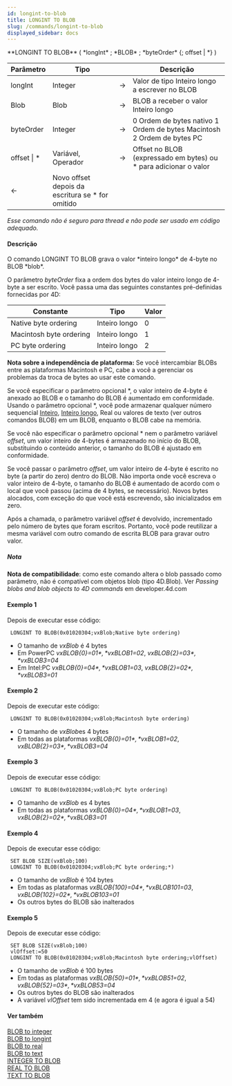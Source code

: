 ```yaml
---
id: longint-to-blob
title: LONGINT TO BLOB
slug: /commands/longint-to-blob
displayed_sidebar: docs
---
```


<!--REF #_command_.LONGINT TO BLOB.Syntax-->**LONGINT TO BLOB** ( *longInt* ; *BLOB* ; *byteOrder* {; offset | *} )<!-- END REF-->
<!--REF #_command_.LONGINT TO BLOB.Params-->
| Parâmetro | Tipo |  | Descrição |
| --- | --- | --- | --- |
| longInt | Integer | &#8594;  | Valor de tipo Inteiro longo a escrever no BLOB |
| Blob | Blob | &#8594;  | BLOB a receber o valor Inteiro longo |
| byteOrder | Integer | &#8594;  | 0 Ordem de bytes nativo 1 Ordem de bytes Macintosh 2 Ordem de bytes PC |
| offset &#124; * | Variável, Operador | &#8594;  | Offset no BLOB (expressado em bytes) ou * para adicionar o valor |
| &#8592; | Novo offset depois da escritura se * for omitido |

<!-- END REF-->

*Esse comando não é seguro para thread e não pode ser usado em código adequado.*


#### Descrição 

<!--REF #_command_.LONGINT TO BLOB.Summary-->O comando LONGINT TO BLOB grava o valor *inteiro longo* de 4-byte no BLOB *blob*.<!-- END REF-->

O parâmetro *byteOrder* fixa a ordem dos bytes do valor inteiro longo de 4-byte a ser escrito. Você passa uma das seguintes constantes pré-definidas fornecidas por 4D:

| Constante               | Tipo          | Valor |
| ----------------------- | ------------- | ----- |
| Native byte ordering    | Inteiro longo | 0     |
| Macintosh byte ordering | Inteiro longo | 1     |
| PC byte ordering        | Inteiro longo | 2     |

**Nota sobre a independência de plataforma:** Se você intercambiar BLOBs entre as plataformas Macintosh e PC, cabe a você a gerenciar os problemas da troca de bytes ao usar este comando.

Se você especificar o parâmetro opcional \*, o valor inteiro de 4-byte é anexado ao BLOB e o tamanho do BLOB é aumentado em conformidade. Usando o parâmetro opcional \*, você pode armazenar qualquer número sequencial [Inteiro](# "Number between -32,768..32,767 (2^15..(2^15)-1) (2-byte integer)"), [Inteiro longo](# "Number between -2^31..(2^31)-1 (4-byte Integer)"), Real ou valores de texto (ver outros comandos BLOB) em um BLOB, enquanto o BLOB cabe na memória. 

Se você não especificar o parâmetro opcional \* nem o parâmetro variável *offset*, um valor inteiro de 4-bytes é armazenado no início do BLOB, substituindo o conteúdo anterior, o tamanho do BLOB é ajustado em conformidade. 

Se você passar o parâmetro *offset*, um valor inteiro de 4-byte é escrito no byte (a partir do zero) dentro do BLOB. Não importa onde você escreva o valor inteiro de 4-byte, o tamanho do BLOB é aumentado de acordo com o local que você passou (acima de 4 bytes, se necessário). Novos bytes alocados, com exceção do que você está escrevendo, são inicializados em zero. 

Após a chamada, o parâmetro variável *offset* é devolvido, incrementado pelo número de bytes que foram escritos. Portanto, você pode reutilizar a mesma variável com outro comando de escrita BLOB para gravar outro valor. 

##### Nota 

**Nota de compatibilidade**: como este comando altera o blob passado como parâmetro, não é compatível com objetos blob (tipo 4D.Blob). Ver *Passing blobs and blob objects to 4D commands* em developer.4d.com

#### Exemplo 1 

Depois de executar esse código:

```4d
 LONGINT TO BLOB(0x01020304;vxBlob;Native byte ordering)
```

* O tamanho de *vxBlob* é 4 bytes
* Em PowerPC *vxBLOB{0}=$01*, *vxBLOB{1}=$02*, *vxBLOB{2}=$03*, *vxBLOB{3}=$04*
* Em Intel:PC *vxBLOB{0}=$04*, *vxBLOB{1}=$03*, *vxBLOB{2}=$02*, *vxBLOB{3}=$01*

#### Exemplo 2 

Depois de executar este código:

```4d
 LONGINT TO BLOB(0x01020304;vxBlob;Macintosh byte ordering)
```

* O tamanho de *vxBlob*es 4 bytes
* Em todas as plataformas *vxBLOB{0}=$01*, *vxBLOB{1}=$02*, *vxBLOB{2}=$03*, *vxBLOB{3}=$04*

#### Exemplo 3 

Depois de executar esse código:

```4d
 LONGINT TO BLOB(0x01020304;vxBlob;PC byte ordering)
```

* O tamanho de *vxBlob* es 4 bytes
* Em todas as plataformas *vxBLOB{0}=$04*, *vxBLOB{1}=$03*, *vxBLOB{2}=$02*, *vxBLOB{3}=$01*

#### Exemplo 4 

Depois de executar esse código:

```4d
 SET BLOB SIZE(vxBlob;100)
 LONGINT TO BLOB(0x01020304;vxBlob;PC byte ordering;*)
```

* O tamanho de *vxBlob* é 104 bytes
* Em todas as plataformas *vxBLOB{100}=$04*, *vxBLOB{101}=$03*, *vxBLOB{102}=$02*, *vxBLOB{103}=$01*
* Os outros bytes do BLOB são inalterados

#### Exemplo 5 

Depois de executar esse código:

```4d
 SET BLOB SIZE(vxBlob;100)
 vlOffset:=50
 LONGINT TO BLOB(0x01020304;vxBlob;Macintosh byte ordering;vlOffset)
```

* O tamanho de *vxBlob* é 100 bytes
* Em todas as plataformas *vxBLOB{50}=$01*, *vxBLOB{51}=$02*, *vxBLOB{52}=$03*, *vxBLOB{53}=$04*
* Os outros bytes do BLOB são inalterados
* A variável *vlOffset* tem sido incrementada em 4 (e agora é igual a 54)

#### Ver também 

[BLOB to integer](blob-to-integer.md)  
[BLOB to longint](blob-to-longint.md)  
[BLOB to real](blob-to-real.md)  
[BLOB to text](blob-to-text.md)  
[INTEGER TO BLOB](integer-to-blob.md)  
[REAL TO BLOB](real-to-blob.md)  
[TEXT TO BLOB](text-to-blob.md)  